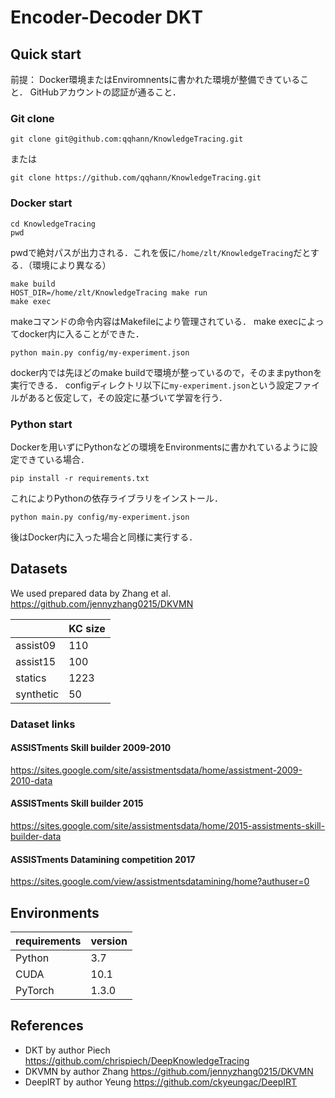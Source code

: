 # Encoder-Decoder DKT

## Quick start

前提：
Docker環境またはEnviromnentsに書かれた環境が整備できていること．
GitHubアカウントの認証が通ること．

### Git clone
```
git clone git@github.com:qqhann/KnowledgeTracing.git
```
または
```
git clone https://github.com/qqhann/KnowledgeTracing.git
```

### Docker start
```
cd KnowledgeTracing
pwd
```
pwdで絶対パスが出力される．これを仮に`/home/zlt/KnowledgeTracing`だとする．（環境により異なる）

```
make build
HOST_DIR=/home/zlt/KnowledgeTracing make run
make exec
```
makeコマンドの命令内容はMakefileにより管理されている．
make execによってdocker内に入ることができた．

```
python main.py config/my-experiment.json
```
docker内では先ほどのmake buildで環境が整っているので，そのままpythonを実行できる．
configディレクトリ以下に`my-experiment.json`という設定ファイルがあると仮定して，その設定に基づいて学習を行う．

### Python start
Dockerを用いずにPythonなどの環境をEnvironmentsに書かれているように設定できている場合．
```
pip install -r requirements.txt
```
これによりPythonの依存ライブラリをインストール．

```
python main.py config/my-experiment.json
```
後はDocker内に入った場合と同様に実行する．

## Datasets

We used prepared data by Zhang et al. <https://github.com/jennyzhang0215/DKVMN>

|           | KC size |
| --------- | ------- |
| assist09  | 110     |
| assist15  | 100     |
| statics   | 1223    |
| synthetic | 50      |

<!-- Table created here: https://www.tablesgenerator.com/markdown_tables# -->

### Dataset links

#### ASSISTments Skill builder 2009-2010

https://sites.google.com/site/assistmentsdata/home/assistment-2009-2010-data

#### ASSISTments Skill builder 2015

<https://sites.google.com/site/assistmentsdata/home/2015-assistments-skill-builder-data>

#### ASSISTments Datamining competition 2017

<https://sites.google.com/view/assistmentsdatamining/home?authuser=0>

## Environments

| requirements | version |
| ------------ | ------- |
| Python       | 3.7     |
| CUDA         | 10.1    |
| PyTorch      | 1.3.0   |

## References

- DKT by author Piech <https://github.com/chrispiech/DeepKnowledgeTracing>
- DKVMN by author Zhang <https://github.com/jennyzhang0215/DKVMN>
- DeepIRT by author Yeung <https://github.com/ckyeungac/DeepIRT>

